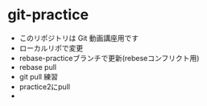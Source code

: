 # git-practice

- このリポジトリは Git 動画講座用です
- ローカルリポで変更
- rebase-practiceブランチで更新(rebeseコンフリクト用)
- rebase pull
- git pull 練習
- practice2にpull
- 
